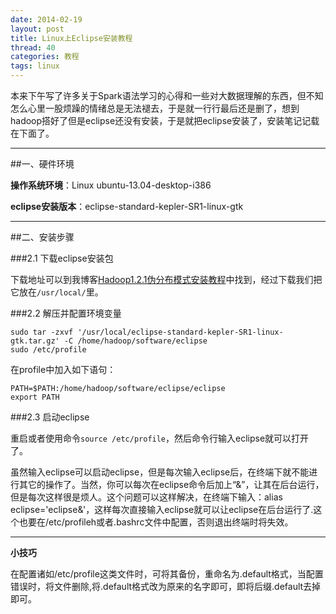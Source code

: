 ```yaml
---
date: 2014-02-19
layout: post
title: Linux上Eclipse安装教程
thread: 40
categories: 教程
tags: linux
---
```


本来下午写了许多关于Spark语法学习的心得和一些对大数据理解的东西，但不知怎么心里一股烦躁的情绪总是无法褪去，于是就一行行最后还是删了，想到hadoop搭好了但是eclipse还没有安装，于是就把eclipse安装了，安装笔记记载在下面了。

----

##一、硬件环境

**操作系统环境**：Linux ubuntu-13.04-desktop-i386

**eclipse安装版本**：eclipse-standard-kepler-SR1-linux-gtk

----

##二、安装步骤
    
###2.1 下载eclipse安装包
    
下载地址可以到我博客[Hadoop1.2.1伪分布模式安装教程](http://hijiangtao.github.io/2014/02/17/hadoopsetup/)中找到，经过下载我们把它放在`/usr/local/`里。

###2.2 解压并配置环境变量

```
sudo tar -zxvf '/usr/local/eclipse-standard-kepler-SR1-linux-gtk.tar.gz' -C /home/hadoop/software/eclipse
sudo /etc/profile
```

在profile中加入如下语句：

```
PATH=$PATH:/home/hadoop/software/eclipse/eclipse
export PATH
```

###2.3 启动eclipse

重启或者使用命令`source /etc/profile`，然后命令行输入eclipse就可以打开了。

虽然输入eclipse可以启动eclipse，但是每次输入eclipse后，在终端下就不能进行其它的操作了。当然，你可以每次在eclipse命令后加上“&”，让其在后台运行，但是每次这样很是烦人。这个问题可以这样解决，在终端下输入：alias eclipse='eclipse&'，这样每次直接输入eclipse就可以让eclipse在后台运行了.这个也要在/etc/profileh或者.bashrc文件中配置，否则退出终端时将失效。

----

**小技巧**

在配置诸如/etc/profile这类文件时，可将其备份，重命名为.default格式，当配置错误时，将文件删除,将.default格式改为原来的名字即可，即将后缀.default去掉即可。